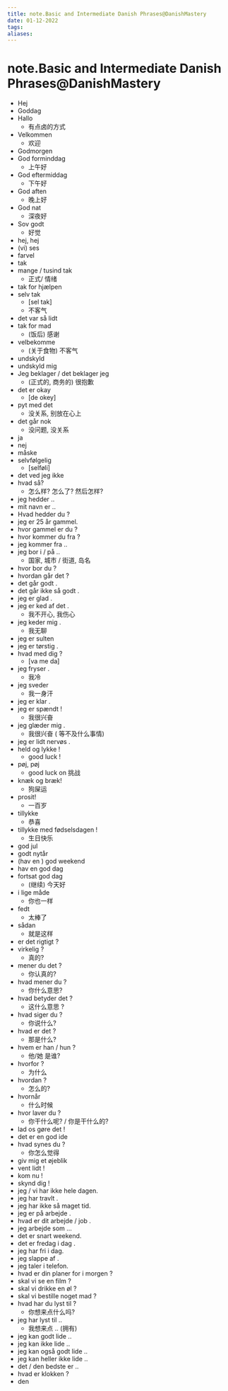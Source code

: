 ```yaml
---
title: note.Basic and Intermediate Danish Phrases@DanishMastery
date: 01-12-2022
tags: 
aliases: 
---
```


# note.Basic and Intermediate Danish Phrases@DanishMastery

- Hej 
- Goddag
- Hallo
	- 有点卤的方式
- Velkommen
	- 欢迎
- Godmorgen
- God forminddag
	- 上午好
- God eftermiddag
	- 下午好
- God aften
	- 晚上好
- God nat
	- 深夜好
- Sov godt 
	- 好觉
- hej, hej
- (vi) ses
- farvel
- tak
- mange / tusind tak
	- 正式/ 情绪 
- tak for hjælpen 
- selv tak
	- [sel tak]
	- 不客气
- det var så lidt
- tak for mad
	- (饭后) 感谢
- velbekomme
	- (关于食物) 不客气
- undskyld
- undskyld mig
- Jeg beklager / det beklager jeg
	- (正式的, 商务的) 很抱歉
- det er okay
	- [de okey]
- pyt med det 
	- 没关系, 别放在心上
- det går nok
	- 没问题, 没关系
- ja
- nej
- måske
- selvfølgelig
	- [selføli]
- det ved jeg ikke
- hvad så?
	- 怎么样? 怎么了? 然后怎样? 
- jeg hedder ..
- mit navn er ..
- Hvad hedder du ? 
- jeg er 25 år gammel.
- hvor gammel er du ? 
- hvor kommer du fra ? 
- jeg kommer fra .. 
- jeg bor i / på ..
	- 国家, 城市 / 街道, 岛名
- hvor bor du ? 
- hvordan går det ? 
- det går godt . 
- det går ikke så godt . 
- jeg er glad . 
- jeg er ked af det . 
	- 我不开心, 我伤心
- jeg keder mig . 
	- 我无聊
- jeg er sulten 
- jeg er tørstig . 
- hvad med dig ? 
	- [va me da]
- jeg fryser . 
	- 我冷
- jeg sveder
	- 我一身汗
- jeg er klar . 
- jeg er spændt ! 
	- 我很兴奋
- jeg glæder mig . 
	- 我很兴奋 ( 等不及什么事情)
- jeg er lidt nervøs . 
- held og lykke !
	- good luck !
- pøj, pøj 
	- good luck on 挑战
- knæk og bræk! 
	- 狗屎运
- prosit! 
	- 一百岁
- tillykke
	- 恭喜
- tillykke med fødselsdagen !
	- 生日快乐
- god jul 
- godt nytår
- (hav en ) god weekend
- hav en god dag
- fortsat god dag
	- (继续) 今天好
- i lige måde
	- 你也一样
- fedt
	- 太棒了
- sådan
	- 就是这样
- er det rigtigt ? 
- virkelig ? 
	- 真的?
- mener du det ? 
	- 你认真的? 
- hvad mener du ? 
	- 你什么意思? 
- hvad betyder det ? 
	- 这什么意思 ?
- hvad siger du ? 
	- 你说什么?
- hvad er det ? 
	- 那是什么? 
- hvem er han / hun ? 
	- 他/她 是谁?
- hvorfor ? 
	- 为什么
- hvordan ? 
	- 怎么的?
- hvornår 
	- 什么时候
- hvor laver du ? 
	- 你干什么呢? / 你是干什么的? 
- lad os gøre det !
- det er en god ide
- hvad synes du ? 
	- 你怎么觉得
- giv mig et øjeblik
- vent lidt !
- kom nu !
- skynd dig !
- jeg / vi har ikke hele dagen. 
- jeg har travlt .
- jeg har ikke så maget tid. 
- jeg er på arbejde .
- hvad er dit arbejde / job . 
- jeg arbejde som ...
- det er snart weekend. 
- det er fredag i dag . 
- jeg har fri i dag. 
- jeg slappe af . 
- jeg taler i telefon. 
- hvad er din planer for i morgen ? 
- skal vi se en film ? 
- skal vi drikke en øl ? 
- skal vi bestille noget mad ? 
- hvad har du lyst til ? 
	- 你想来点什么吗?
- jeg har lyst til .. 
	- 我想来点 .. (拥有)
- jeg kan godt lide ..
- jeg kan ikke lide ..
- jeg kan også godt lide .. 
- jeg kan heller ikke lide .. 
- det / den bedste er ..
- hvad er klokken ? 
- den 